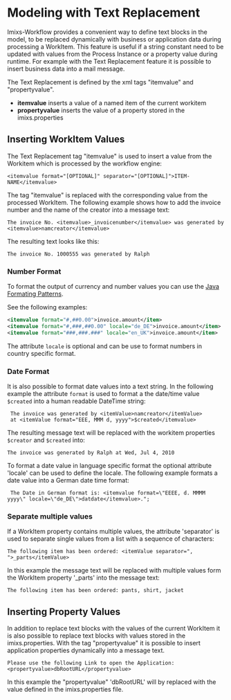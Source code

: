 # Modeling with Text Replacement

Imixs-Workflow provides a convenient way to define text blocks in the model, to be replaced dynamically with business or application data during processing a WorkItem. This feature is useful if a string constant need to be updated with values from the Process Instance or a property value during runtime. For example with the Text Replacement feature it is possible to insert business data into a mail message.

The Text Replacement is defined by the xml tags "itemvalue" and "propertyvalue".

- **itemvalue** inserts a value of a named item of the current workitem
- **propertyvalue** inserts the value of a property stored in the imixs.properties

## Inserting WorkItem Values

The Text Replacement tag "itemvalue" is used to insert a value from the Workitem which is processed by the workflow engine:

    <itemvalue format="[OPTIONAL]" separator="[OPTIONAL]">ITEM-NAME</itemvalue>

The tag "itemvalue" is replaced with the corresponding value from the processed WorkItem.
The following example shows how to add the invoice number and the name of the creator into a message text:

    The invoice No. <itemvalue>_invoicenumber</itemvalue> was generated by <itemvalue>namcreator</itemvalue>

The resulting text looks like this:

    The invoice No. 1000555 was generated by Ralph

### Number Format

To format the output of currency and number values you can use the [Java Formating Patterns](https://docs.oracle.com/javase/tutorial/i18n/format/decimalFormat.html).

See the following examples:

```xml
<itemvalue format="#,##0.00">invoice.amount</item>
<itemvalue format="#,###,##0.00" locale="de_DE">invoice.amount</item>
<itemvalue format="###,###.###" locale="en_UK">invoice.amount</item>
```

The attribute `locale` is optional and can be use to format numbers in country specific format.

### Date Format

It is also possible to format date values into a text string. In the following example the attribute `format` is used to format a the date/time value `$created` into a human readable DateTime string:

     The invoice was generated by <itemValue>namcreator</itemValue>
     at <itemValue format="EEE, MMM d, yyyy">$created</itemvalue>

The resulting message text will be replaced with the workitem properties `$creator` and `$created` into:

    The invoice was generated by Ralph at Wed, Jul 4, 2010

To format a date value in language specific format the optional attribute 'locale' can be used to define the locale. The following example formats a date value into a German date time format:

     The Date in German format is: <itemvalue format=\"EEEE, d. MMMM yyyy\" locale=\"de_DE\">datdate</itemvalue>.";

### Separate multiple values

If a WorkItem property contains multiple values, the attribute 'separator' is used to separate single values from a list with a sequence of characters:

    The following item has been ordered: <itemValue separator=", ">_parts</itemValue>

In this example the message text will be replaced with multiple values form the WorkItem property '\_parts' into the message text:

    The following item has been ordered: pants, shirt, jacket

## Inserting Property Values

In addition to replace text blocks with the values of the current WorkItem it is also possible to replace text blocks with values stored in the imixs.properties. With the tag "propertyvalue" it is possible to insert application properties dynamically into a message text.

    Please use the following Link to open the Application:
    <propertyvalue>dbRootURL</propertyvalue>

In this example the "propertyvalue" 'dbRootURL' will by replaced with the value defined in the
imixs.properties file.
